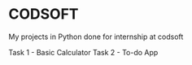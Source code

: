 # CODSOFT
My projects in Python done for internship at codsoft

Task 1 - Basic Calculator
Task 2 - To-do App
